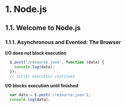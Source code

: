 # 1. Node.js


## 1.1. Welcome to Node.js

### 1.1.1. Asynchronous and Evented: The Browser

**I/O does not block execution**

```js
  $.post('/resource.json', function (data) { 
    console.log(data);
  });
  // script execution continues
```

**I/O blocks execution until finished**

```js
  var data = $.post('/resource.json'); 
  console.log(data);
```